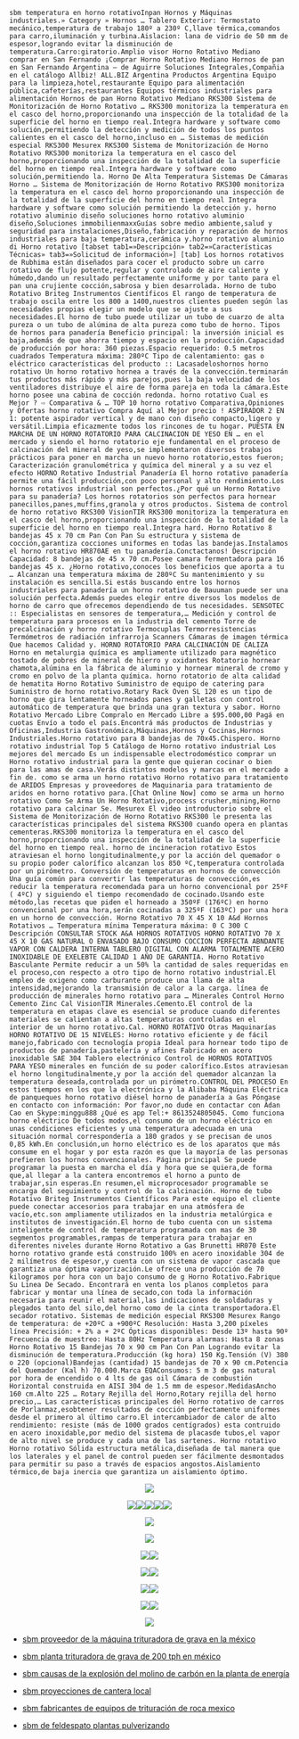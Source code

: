 
```
sbm temperatura en horno rotativoInpan Hornos y Máquinas industriales.» Category » Hornos … Tablero Exterior: Termostato mecánico,temperatura de trabajo 180º a 230º C,llave térmica,comandos para carro,iluminación y turbina.Aislacion: lana de vidrio de 50 mm de espesor,logrando evitar la disminución de temperatura.Carro:giratorio.Amplio visor Horno Rotativo Mediano comprar en San Fernando ¡Comprar Horno Rotativo Mediano Hornos de pan en San Fernando Argentina — de Aguirre Soluciones Integrales,Compañia en el catálogo Allbiz! ALL.BIZ Argentina Productos Argentina Equipo para la limpieza,hotel,restaurante Equipo para alimentación pública,cafeterías,restaurantes Equipos térmicos industriales para alimentación Hornos de pan Horno Rotativo Mediano RKS300 Sistema de Monitorización de Horno Rotativo … RKS300 monitoriza la temperatura en el casco del horno,proporcionando una inspección de la totalidad de la superficie del horno en tiempo real.Integra hardware y software como solución,permitiendo la detección y medición de todos los puntos calientes en el casco del horno,incluso en … Sistemas de medición especial RKS300 Mesurex RKS300 Sistema de Monitorización de Horno Rotativo RKS300 monitoriza la temperatura en el casco del horno,proporcionando una inspección de la totalidad de la superficie del horno en tiempo real.Integra hardware y software como solución,permitiendo la. Horno De Alta Temperatura Sistemas De Cámaras Horno … Sistema de Monitorización de Horno Rotativo RKS300 monitoriza la temperatura en el casco del horno proporcionando una inspección de la totalidad de la superficie del horno en tiempo real Integra hardware y software como solución permitiendo la detección y. horno rotativo aluminio diseño soluciones horno rotativo aluminio diseño,Soluciones immobilienmaxxGuías sobre medio ambiente,salud y seguridad para instalaciones,Diseño,fabricación y reparación de hornos industriales para baja temperatura,cerámica y.horno rotativo aluminio di Horno rotativo [tabset tab1=»Descripción» tab2=»Características Técnicas» tab3=»Solicitud de información»] [tab] Los hornos rotativos de Rubhima están diseñados para cocer el producto sobre un carro rotativo de flujo potente,regular y controlado de aire caliente y húmedo,dando un resultado perfectamente uniforme y por tanto para el pan una crujiente cocción,sabrosa y bien desarrolada. Horno de tubo Rotativo Briteg Instrumentos Científicos El rango de temperatura de trabajo oscila entre los 800 a 1400,nuestros clientes pueden según las necesidades propias elegir un modelo que se ajuste a sus necesidades.El horno de tubo puede utilizar un tubo de cuarzo de alta pureza o un tubo de alúmina de alta pureza como tubo de horno. Tipos de hornos para panadería Beneficio principal: la inversión inicial es baja,además de que ahorra tiempo y espacio en la producción.Capacidad de producción por hora: 360 piezas.Espacio requerido: 0.5 metros cuadrados Temperatura máxima: 280ºC Tipo de calentamiento: gas o eléctrico características del producto :: Lacasadeloshornos horno rotativo Un horno rotativo hornea a través de la convección.terminarán tus productos más rápido y más parejos,pues la baja velocidad de los ventiladores distribuye el aire de forma pareja en toda la cámara.Este horno posee una cabina de cocción redonda. horno rotativo Cual es Mejor ? ⇨ Comparativa & … TOP 10 horno rotativo Comparativa,Opiniones y Ofertas horno rotativo Compra Aquí al Mejor precio ! ASPIRADOR 2 EN 1: potente aspirador vertical y de mano con diseño compacto,ligero y versátil.Limpia eficazmente todos los rincones de tu hogar. PUESTA EN MARCHA DE UN HORNO ROTATORIO PARA CALCINACION DE YESO EN … en el mercado y siendo el horno rotatorio eje fundamental en el proceso de calcinación del mineral de yeso,se implementaron diversos trabajos prácticos para poner en marcha un nuevo horno rotatorio,estos fueron; Caracterización granulométrica y química del mineral y a su vez el efecto HORNO Rotativo Industrial Panadería El horno rotativo panadería permite una fácil producción,con poco personal y alto rendimiento.Los hornos rotativos industrial son perfectos.¿Por qué un Horno Rotativo para su panadería? Los hornos rotatorios son perfectos para hornear panecillos,panes,muffins,granola y otros productos. Sistema de control de horno rotativo RKS300 VisionTIR RKS300 monitoriza la temperatura en el casco del horno,proporcionando una inspección de la totalidad de la superficie del horno en tiempo real.Integra hard. Horno Rotativo 8 bandejas 45 x 70 cm Pan Con Pan Su estructura y sistema de cocción,garantiza cocciones uniformes en todas las bandejas.Instalamos el horno rotativo HR870AE en tu panadería.Conctactanos! Descripción Capacidad: 8 bandejas de 45 x 70 cm.Posee camara fermentadora para 16 bandejas 45 x. ¿Horno rotativo,conoces los beneficios que aporta a tu … Alcanzan una temperatura máxima de 280ºC Su mantenimiento y su instalación es sencilla.Si estás buscando entre los hornos industriales para panadería un horno rotativo de Bauuman puede ser una solución perfecta.Además puedes elegir entre diversos los modelos de horno de carro que ofrecemos dependiendo de tus necesidades. SENSOTEC :: Especialistas en sensores de temperatura,… Medición y control de temperatura para procesos en la industria del cemento Torre de precalcinación y horno rotativo Termocuplas Termorresistencias Termómetros de radiación infrarroja Scanners Cámaras de imagen térmica Que hacemos Calidad y. HORNO ROTATORIO PARA CALCINACIÓN DE CALIZA Horno en metalurgia química es ampliamente utilizado para magnético tostado de pobres de mineral de hierro y oxidantes Rotatorio hornear chamota,alúmina en la fábrica de aluminio y hornear mineral de cromo y cromo en polvo de la planta química. horno rotatorio de alta calidad de hematita Horno Rotativo Suministro de equipo de catering para Suministro de horno rotativo.Rotary Rack Oven SL 120 es un tipo de horno que gira lentamente horneados panes y galletas con control automático de temperatura que brinda una gran textura y sabor. Horno Rotativo Mercado Libre Compralo en Mercado Libre a $95.000,00 Pagá en cuotas Envío a todo el país.Encontrá más productos de Industrias y Oficinas,Industria Gastronómica,Máquinas,Hornos y Cocinas,Hornos Industriales.Horno rotativo para 8 bandejas de 70x45.Chispero. Horno rotativo industrial Top 5 Catálogo de Horno rotativo industrial Los mejores del mercado Es un indispensable electrodoméstico comprar un Horno rotativo industrial para la gente que quieran cocinar o bien para las amas de casa.Verás distintos modelos y marcas en el mercado a fin de. como se arma un horno rotativo Horno rotativo para tratamiento de ARIDOS Empresas y proveedores de Maquinaria para tratamiento de aridos en horno rotativo para.[Chat Online Now] como se arma un horno rotativo Como Se Arma Un Horno Rotativo,process crusher,mining,Horno rotativo para calcinar Se. Mesurex El video introductorio sobre el Sistema de Monitorización de Horno Rotativo RKS300 le presenta las características principales del sistema RKS300 cuando opera en plantas cementeras.RKS300 monitoriza la temperatura en el casco del horno,proporcionando una inspección de la totalidad de la superficie del horno en tiempo real. horno de incineracion rotativo Estos atraviesan el horno longitudinalmente,y por la acción del quemador o su propio poder calorífico alcanzan los 850 ºC,temperatura controlada por un pirómetro. Conversión de temperaturas en hornos de convección Una guía común para convertir las temperaturas de convección,es reducir la temperatura recomendada para un horno convencional por 25ºF ( 4ºC) y siguiendo el tiempo recomendado de cocinado.Usando este método,las recetas que piden el horneado a 350ºF (176ºC) en horno convencional por una hora,serán cocinadas a 325ºF (163ºC) por una hora en un horno de convección. Horno Rotativo 70 X 45 X 10 A&d Hornos Rotativos … Temperatura mínima Temperatura máxima: 0 C 300 C Descripción CONSULTAR STOCK A&A HORNOS ROTATIVOS HORNO ROTATIVO 70 X 45 X 10 GAS NATURAL O ENVASADO BAJO CONSUMO COCCION PERFECTA ABNDANTE VAPOR CON CALDERA INTERNA TABLERO DIGITAL CON ALARMA TOTALMENTE ACERO INOXIDABLE DE EXELEBTE CALIDAD 1 AÑO DE GARANTIA. Horno Rotativo Basculante Permite reducir a un 50% la cantidad de sales requeridas en el proceso,con respecto a otro tipo de horno rotativo industrial.El empleo de oxigeno como carburante produce una llama de alta intensidad,mejorando la transmisión de calor a la carga. línea de producción de minerales horno rotativo para … Minerales Control Horno Cemento Zinc Cal VisionTIR Minerales.Cemento.El control de la temperatura en etapas clave es esencial se produce cuando diferentes materiales se calientan a altas temperaturas controladas en el interior de un horno rotativo.Cal. HORNO ROTATIVO Otras Maquinarías HORNO ROTATIVO DE 15 NIVELES: Horno rotativo eficiente y de fácil manejo,fabricado con tecnología propia Ideal para hornear todo tipo de productos de panadería,pastelería y afines Fabricado en acero inoxidable SAE 304 Tablero electrónico Control de HORNOS ROTATIVOS PARA YESO minerales en función de su poder calorífico.Estos atraviesan el horno longitudinalmente,y por la acción del quemador alcanzan la temperatura deseada,controlada por un pirómetro.CONTROL DEL PROCESO En estos tiempos en los que la electrónica y la Alibaba Máquina Eléctrica de panqueques horno rotativo diésel horno de panadería a Gas Póngase en contacto con información: Por favor,no dude en contactar con Adan Cao en Skype:minggu888 ¿Qué es app Tel:+ 8613524805045. Como funciona horno eléctrico De todos modos,el consumo de un horno eléctrico en unas condiciones eficientes y una temperatura adecuada en una situación normal correspondería a 180 grados y se precisan de unos 0,85 kWh.En conclusión,un horno eléctrico es de los aparatos que más consume en el hogar y por esta razón es que la mayoría de las personas prefieren los hornos convencionales. Página principal Se puede programar la puesta en marcha el día y hora que se quiera,de forma que,al llegar a la cantera encontremos el horno a punto de trabajar,sin esperas.En resumen,el microprocesador programable se encarga del seguimiento y control de la calcinación. Horno de tubo Rotativo Briteg Instrumentos Científicos Para este equipo el cliente puede conectar accesorios para trabajar en una atmósfera de vacío,etc.son ampliamente utilizados en la industria metalúrgica e institutos de investigación.El horno de tubo cuenta con un sistema inteligente de control de temperatura programada con mas de 30 segmentos programables,rampas de temperatura para trabajar en diferentes niveles durante Horno Rotativo a Gas Brunetti HR070 Este horno rotativo grande está construido 100% en acero inoxidable 304 de 2 milímetros de espesor,y cuenta con un sistema de vapor cascada que garantiza una óptima vaporización.Le ofrece una producción de 70 kilogramos por hora con un bajo consumo de g Horno Rotativo.Fabrique Su Linea De Secado. Encontrará en venta los planos completos para fabricar y montar una línea de secado,con toda la información necesaria para reunir el material,las indicaciones de soldaduras y plegados tanto del silo,del horno como de la cinta transportadora.El secador rotativo. Sistemas de medición especial RKS300 Mesurex Rango de temperatura: de +20ºC a +900ºC Resolución: Hasta 3,200 píxeles línea Precisión: + 2% a + 2ºC Ópticas disponibles: Desde 13º hasta 90º Frecuencia de muestreo: Hasta 80Hz Temperatura alarmas: Hasta 8 zonas Horno Rotativo 15 Bandejas 70 x 90 cm Pan Con Pan Logrando evitar la disminución de temperatura.Producción (kg hora) 150 Kg.Tensión (V) 380 o 220 (opcional)Bandejas (cantidad) 15 bandejas de 70 x 90 cm.Potencia del Quemador (Kal h) 70.000.Marca EQAConsumos: 5 m 3 de gas natural por hora de encendido o 4 lts de gas oil Cámara de combustión Horizontal construida en AISI 304 de 1.5 mm de espesor.MedidasAncho 160 cm.Alto 225 … Rotary Rejilla del Horno,Rotary rejilla del horno precio,… Las características principales del Horno rotativo de carros de Porlanmaz,esobtener resultados de cocción perfectamente uniformes desde el primero al último carro.El intercambiador de calor de alto rendimiento: resiste (más de 1000 grados centígrados) esta contruido en acero inoxidable,por medio del sistema de placasde tubos,el vapor de alto nivel se produce y cada una de las sartenes. Horno rotativo Horno rotativo Sólida estructura metálica,diseñada de tal manera que los laterales y el panel de control pueden ser fácilmente desmontados para permitir su paso a través de espacios angostos.Aislamiento térmico,de baja inercia que garantiza un aislamiento óptimo. 
```

<div align="center">

<a href="https://es-crusher.shibang-china.com/github&k=sbm+temperatura+en+horno+rotativo"><img src="https://static.shibang-china.com/es/crusher/logo.jpg"></a>

<a href="https://es-crusher.shibang-china.com/github&k=sbm+temperatura+en+horno+rotativo"><img src="https://static.shibang-china.com/es/crusher/index.jpg"></a><a href="https://es-crusher.shibang-china.com/material.htmlgithub&k=sbm+temperatura+en+horno+rotativo"><img src="https://static.shibang-china.com/es/crusher/material.jpg"></a><a href="https://es-crusher.shibang-china.com/application.htmlgithub&k=sbm+temperatura+en+horno+rotativo"><img src="https://static.shibang-china.com/es/crusher/application.jpg"></a><a href="https://es-crusher.shibang-china.com/aboutus.htmlgithub&k=sbm+temperatura+en+horno+rotativo"><img src="https://static.shibang-china.com/es/crusher/aboutus.jpg"></a><a href="https://es-crusher.shibang-china.com/contact.htmlgithub&k=sbm+temperatura+en+horno+rotativo"><img src="https://static.shibang-china.com/es/crusher/contact.jpg"></a>

<a href="https://es-crusher.shibang-china.com/github&k=sbm+temperatura+en+horno+rotativo"><img src="https://static.shibang-china.com/es/crusher/banner.jpg"></a>

<a href="https://swt.shibang-china.com/github&k=sbm+temperatura+en+horno+rotativo"><img src="https://static.shibang-china.com/es/crusher/text.jpg"></a>

<a href="https://swt.shibang-china.com/github&k=sbm+temperatura+en+horno+rotativo"><img src="https://static.shibang-china.com/es/crusher/chat.jpg"></a><a href="https://es-crusher.shibang-china.com/contact.htmlgithub&k=sbm+temperatura+en+horno+rotativo"><img src="https://static.shibang-china.com/es/crusher/message.jpg"></a>

<a href="https://es-crusher.shibang-china.com/products/pe.htmlgithub&k=sbm+temperatura+en+horno+rotativo"><img src="https://static.shibang-china.com/es/crusher/pe.jpg"></a><a href="https://es-crusher.shibang-china.com/products/pf.htmlgithub&k=sbm+temperatura+en+horno+rotativo"><img src="https://static.shibang-china.com/es/crusher/pf.jpg"></a>

<a href="https://es-crusher.shibang-china.com/products/hpt.htmlgithub&k=sbm+temperatura+en+horno+rotativo"><img src="https://static.shibang-china.com/es/crusher/hpt.jpg"></a><a href="https://es-crusher.shibang-china.com/products/vsi.htmlgithub&k=sbm+temperatura+en+horno+rotativo"><img src="https://static.shibang-china.com/es/crusher/vsi.jpg"></a>

<a href="https://es-crusher.shibang-china.com/products/klv.htmlgithub&k=sbm+temperatura+en+horno+rotativo"><img src="https://static.shibang-china.com/es/crusher/klv.jpg"></a><a href="https://es-crusher.shibang-china.com/products/portable.htmlgithub&k=sbm+temperatura+en+horno+rotativo"><img src="https://static.shibang-china.com/es/crusher/portable.jpg"></a>

<a href="https://swt.shibang-china.com/github&k=sbm+temperatura+en+horno+rotativo"><img src="https://static.shibang-china.com/es/crusher/case.jpg"></a>

</div>


* [sbm proveedor de la máquina trituradora de grava en la méxico](sbm%20proveedor%20de%20la%20m%C3%A1quina%20trituradora%20de%20grava%20en%20la%20m%C3%A9xico.md)

* [sbm planta trituradora de grava de 200 tph en méxico](sbm%20planta%20trituradora%20de%20grava%20de%20200%20tph%20en%20m%C3%A9xico.md)

* [sbm causas de la explosión del molino de carbón en la planta de energía](sbm%20causas%20de%20la%20explosi%C3%B3n%20del%20molino%20de%20carb%C3%B3n%20en%20la%20planta%20de%20energ%C3%ADa.md)

* [sbm proyecciones de cantera local](sbm%20proyecciones%20de%20cantera%20local.md)

* [sbm fabricantes de equipos de trituración de roca mexico](sbm%20fabricantes%20de%20equipos%20de%20trituraci%C3%B3n%20de%20roca%20mexico.md)

* [sbm de feldespato plantas pulverizando](sbm%20de%20feldespato%20plantas%20pulverizando.md)